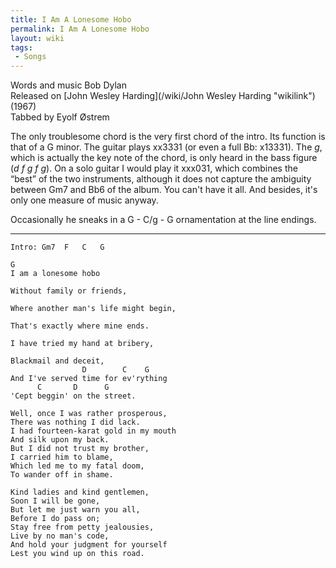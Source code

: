 ```yaml
---
title: I Am A Lonesome Hobo
permalink: I Am A Lonesome Hobo
layout: wiki
tags:
 - Songs
---
```


Words and music Bob Dylan  
Released on [John Wesley Harding](/wiki/John Wesley Harding "wikilink")
(1967)  
Tabbed by Eyolf Østrem

The only troublesome chord is the very first chord of the intro. Its
function is that of a G minor. The guitar plays xx3331 (or even a full
Bb: x13331). The *g*, which is actually the key note of the chord, is
only heard in the bass figure (*d f g f g*). On a solo guitar I would
play it xxx031, which combines the “best” of the two instruments,
although it does not capture the ambiguity between Gm7 and Bb6 of the
album. You can't have it all. And besides, it's only one measure of
music anyway.

Occasionally he sneaks in a G - C/g - G ornamentation at the line
endings.

* * * * *

    Intro: Gm7  F   C   G

    G
    I am a lonesome hobo

    Without family or friends,

    Where another man's life might begin,

    That's exactly where mine ends.

    I have tried my hand at bribery,

    Blackmail and deceit,
                    D        C    G
    And I've served time for ev'rything
          C       D      G
    'Cept beggin' on the street.

    Well, once I was rather prosperous,
    There was nothing I did lack.
    I had fourteen-karat gold in my mouth
    And silk upon my back.
    But I did not trust my brother,
    I carried him to blame,
    Which led me to my fatal doom,
    To wander off in shame.

    Kind ladies and kind gentlemen,
    Soon I will be gone,
    But let me just warn you all,
    Before I do pass on;
    Stay free from petty jealousies,
    Live by no man's code,
    And hold your judgment for yourself
    Lest you wind up on this road.
